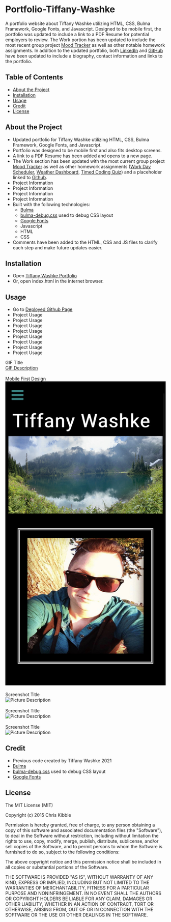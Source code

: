 # Portfolio-Tiffany-Washke

A portfolio website about Tiffany Washke utilizing HTML, CSS, Bulma Framework, Google Fonts, and Javascript.  Designed to be mobile first, the portfolio was updated to include a link to a PDF Resume for potential employers to review.  The Work portion has been updated to include the most recent group project [Mood Tracker](https://chabivz.github.io/Mood-Tracker/) as well as other notable homework assignments.  In addition to the updated portfolio, both [LinkedIn](https://www.linkedin.com/in/tiffanywashke) and [GitHub](https://github.com/twashke) have been updated to include a biography, contact information and links to the portfolio.

## Table of Contents 

- [About the Project](#about-the-project)
- [Installation](#installation)
- [Usage](#usage)
- [Credit](#credit)
- [License](#license)

## About the Project

- Updated portfolio for Tiffany Washke utilizing HTML, CSS, Bulma Framework, Google Fonts, and Javascript. 
- Portfolio was designed to be mobile first and also fits desktop screens.
- A link to a PDF Resume has been added and opens to a new page.
- The Work section has been updated with the most current group project [Mood Tracker](https://chabivz.github.io/Mood-Tracker/) as well as other homework assignments ([Work Day Scheduler](https://twashke.github.io/Work-Day-Scheduler-Application/), [Weather Dashboard](https://twashke.github.io/Weather-Dashboard/), [Timed Coding Quiz](https://twashke.github.io/Timed-Coding-Quiz/)) and a placeholder linked to [Github](https://github.com/twashke).
- Project Information
- Project Information
- Project Information
- Project Information
- Built with the following technologies:
    - [Bulma](https://bulma.io/documentation/)
    - [bulma-debug.css](https://gist.github.com/JuanVqz/105c4910ff711659059c99492ecd1a5c) used to debug CSS layout
    - [Google Fonts](https://fonts.google.com/)
    - Javascript
    - HTML
    - CSS
- Comments have been added to the HTML, CSS and JS files to clarify each step and make future updates easier.

## Installation

- Open [Tiffany Washke Portfolio](https://twashke.github.io/Portfolio-Tiffany-Washke/) 
- Or, open index.html in the internet browser.

## Usage

- Go to [Deployed Github Page](https://twashke.github.io/Portfolio-Tiffany-Washke/)
- Project Usage
- Project Usage
- Project Usage
- Project Usage
- Project Usage
- Project Usage
- Project Usage
- Project Usage


GIF Title \
[GIF Description](Assets/images/)  \
\
Mobile First Design \
![Mobile Design](Assets/images/mobile-design.jpeg)  \
\
Screenshot Title \
![Picture Description](Assets/images/)  \
\
Screenshot Title \
![Picture Description](Assets/images/)  \
\
Screenshot Title \
![Picture Description](Assets/images/) 


## Credit

- Previous code created by Tiffany Washke 2021
- [Bulma](https://bulma.io/documentation/)
- [bulma-debug.css](https://gist.github.com/JuanVqz/105c4910ff711659059c99492ecd1a5c) used to debug CSS layout
- [Google Fonts](https://fonts.google.com/)

## License

The MIT License (MIT)

Copyright (c) 2015 Chris Kibble

Permission is hereby granted, free of charge, to any person obtaining a copy of this software and associated documentation files (the "Software"), to deal in the Software without restriction, including without limitation the rights to use, copy, modify, merge, publish, distribute, sublicense, and/or sell copies of the Software, and to permit persons to whom the Software is furnished to do so, subject to the following conditions:

The above copyright notice and this permission notice shall be included in all copies or substantial portions of the Software.

THE SOFTWARE IS PROVIDED "AS IS", WITHOUT WARRANTY OF ANY KIND, EXPRESS OR IMPLIED, INCLUDING BUT NOT LIMITED TO THE WARRANTIES OF MERCHANTABILITY, FITNESS FOR A PARTICULAR PURPOSE AND NONINFRINGEMENT. IN NO EVENT SHALL THE AUTHORS OR COPYRIGHT HOLDERS BE LIABLE FOR ANY CLAIM, DAMAGES OR OTHER LIABILITY, WHETHER IN AN ACTION OF CONTRACT, TORT OR OTHERWISE, ARISING FROM, OUT OF OR IN CONNECTION WITH THE SOFTWARE OR THE USE OR OTHER DEALINGS IN THE SOFTWARE.